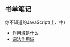 ## 书单笔记

你不知道的JavaScript(上、中)
- [作用域是什么](https://github.com/KaronAmI/note/issues/1)
- [词法作用域](https://github.com/KaronAmI/note/issues/2)
